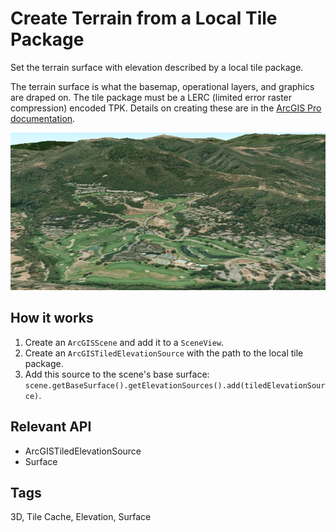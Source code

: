 # Create Terrain from a Local Tile Package

Set the terrain surface with elevation described by a local tile package.

The terrain surface is what the basemap, operational layers, and graphics are draped on. The tile package must be a LERC (limited error raster compression) encoded TPK. Details on creating these are in the [ArcGIS Pro documentation](https://pro.arcgis.com/en/pro-app/help/sharing/overview/tile-package.htm).

![](CreateTerrainSurfaceFromLocalTilePackage.png)

## How it works

1. Create an `ArcGISScene` and add it to a `SceneView`.
2. Create an `ArcGISTiledElevationSource` with the path to the local tile package.
3. Add this source to the scene's base surface: `scene.getBaseSurface().getElevationSources().add(tiledElevationSource)`.

## Relevant API

* ArcGISTiledElevationSource
* Surface

## Tags

3D, Tile Cache, Elevation, Surface
